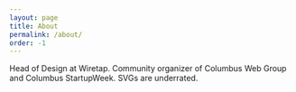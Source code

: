```yaml
---
layout: page
title: About
permalink: /about/
order: -1
---
```

Head of Design at Wiretap. Community organizer of Columbus Web Group and Columbus StartupWeek. SVGs are underrated.